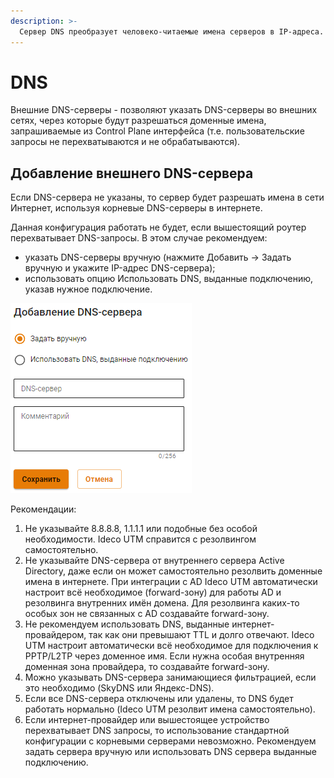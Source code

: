 ```yaml
---
description: >-
  Сервер DNS преобразует человеко-читаемые имена серверов в IP-адреса. Настройка производится в разделе Сервер -> DNS.
---
```


# DNS

Внешние DNS-серверы - позволяют указать DNS-серверы во внешних сетях, через которые будут разрешаться доменные имена, запрашиваемые из Control Plane интерфейса (т.е. пользовательские запросы не перехватываются и не обрабатываются).
## Добавление внешнего DNS-сервера

Если DNS-сервера не указаны, то сервер будет разрешать имена в сети Интернет, используя корневые DNS-серверы в интернете. 

Данная конфигурация работать не будет, если вышестоящий роутер перехватывает DNS-запросы. В этом случае рекомендуем:
* указать DNS-серверы вручную (нажмите Добавить -> Задать вручную и укажите IP-адрес DNS-сервера);
* использовать опцию Использовать DNS, выданные подключению, указав нужное подключение.

![](../../.gitbook/assets/dns.png)

Рекомендации:
1. Не указывайте 8.8.8.8, 1.1.1.1 или подобные без особой необходимости. Ideco UTM справится с резолвингом самостоятельно.
2. Не указывайте DNS-сервера от внутреннего сервера Active Directory, даже если он может самостоятельно резолвить доменные имена в интернете. При интеграции с AD Ideco UTM автоматически настроит всё необходимое (forward-зону) для работы AD и резолвинга внутренних имён домена. Для резолвинга каких-то особых зон не связанных с AD создавайте forward-зону.
3. Не рекомендуем использовать DNS, выданные интернет-провайдером, так как они превышают TTL и долго отвечают. Ideco UTM настроит автоматически всё необходимое для подключения к PPTP/L2TP через доменное имя. Если нужна особая внутренняя доменная зона провайдера, то создавайте forward-зону.
4. Можно указывать DNS-сервера занимающиеся фильтрацией, если это необходимо (SkyDNS или Яндекс-DNS).
5. Если все DNS-сервера отключены или удалены, то DNS будет работать нормально (Ideco UTM резолвит имена самостоятельно).
6. Если интернет-провайдер или вышестоящее устройство перехватывает DNS запросы, то использование стандартной конфигурации с корневыми серверами невозможно. Рекомендуем задать сервера вручную или использовать DNS сервера выданные подключению.